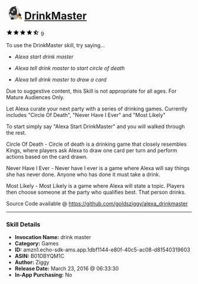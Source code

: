 # &nbsp;<img src="skill_icon" alt="DrinkMaster icon" width="36"> [DrinkMaster](http://alexa.amazon.com/#skills/amzn1.echo-sdk-ams.app.1dbf1144-e80f-40c5-ac08-d81540319603)
![4.3 stars](../../images/ic_star_black_18dp_1x.png)![4.3 stars](../../images/ic_star_black_18dp_1x.png)![4.3 stars](../../images/ic_star_black_18dp_1x.png)![4.3 stars](../../images/ic_star_black_18dp_1x.png)![4.3 stars](../../images/ic_star_half_black_18dp_1x.png) 9

To use the DrinkMaster skill, try saying...

* *Alexa start drink master*

* *Alexa tell drink master to start circle of death*

* *Alexa tell drink master to draw a card*

Due to suggestive content, this Skill is not appropriate for all ages.  For Mature Audiences Only.

Let Alexa curate your next party with a series of drinking games. Currently includes "Circle Of Death", "Never Have I Ever" and "Most Likely"

To start simply say "Alexa Start DrinkMaster" and you will walked through the rest.

Circle Of Death - Circle of death is a drinking game that closely resembles Kings, where players ask Alexa to draw one card per turn and perform actions based on the card drawn.

Never Have I Ever - Never have I ever is a game where Alexa will say things she has never done.  Anyone who has done it must take a drink.

Most Likely - Most Likely is a game where Alexa will state a topic.  Players then choose someone at the party who qualifies best.  That person drinks.


Source Code available @ https://github.com/goldsziggy/alexa_drinkmaster

***

### Skill Details

* **Invocation Name:** drink master
* **Category:** Games
* **ID:** amzn1.echo-sdk-ams.app.1dbf1144-e80f-40c5-ac08-d81540319603
* **ASIN:** B01DBYQM1C
* **Author:** Ziggy
* **Release Date:** March 23, 2016 @ 06:33:30
* **In-App Purchasing:** No
